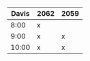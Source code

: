 
|  Davis | 2062 | 2059 |
|-------------- | -------------- | -------------- | 
| 8:00 | x |   | 
| 9:00 | x | x | 
| 10:00 | x | x | 

